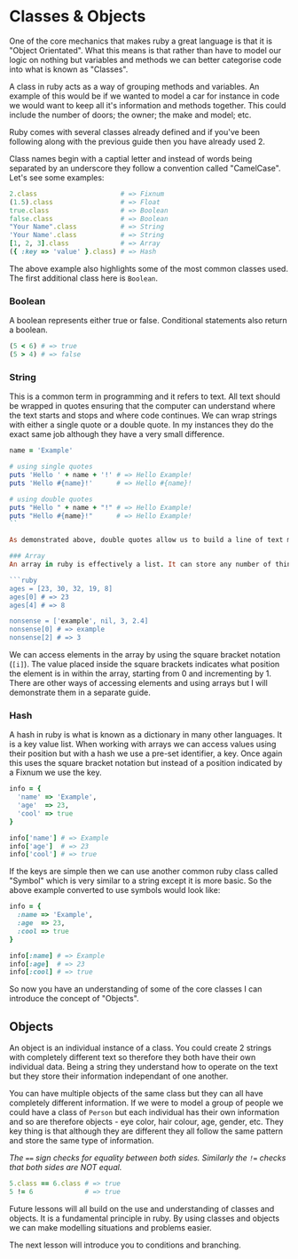# Classes & Objects
One of the core mechanics that makes ruby a great language is that it is "Object Orientated". What this means is that rather than have to model our logic on nothing but variables and methods we can better categorise code into what is known as "Classes".

A class in ruby acts as a way of grouping methods and variables. An example of this would be if we wanted to model a car for instance in code we would want to keep all it's information and methods together. This could include the number of doors; the owner; the make and model; etc.

Ruby comes with several classes already defined and if you've been following along with the previous guide then you have already used 2.

Class names begin with a captial letter and instead of words being separated by an underscore they follow a convention called "CamelCase". Let's see some examples:

```ruby
2.class                     # => Fixnum
(1.5).class                 # => Float
true.class                  # => Boolean
false.class                 # => Boolean
"Your Name".class           # => String
'Your Name'.class           # => String
[1, 2, 3].class             # => Array
({ :key => 'value' }.class) # => Hash
```

The above example also highlights some of the most common classes used. The first additional class here is `Boolean`.

### Boolean
A boolean represents either true or false. Conditional statements also return a boolean.

```ruby
(5 < 6) # => true
(5 > 4) # => false
```

### String
This is a common term in programming and it refers to text. All text should be wrapped in quotes ensuring that the computer can understand where the text starts and stops and where code continues. We can wrap strings with either a single quote or a double quote. In my instances they do the exact same job although they have a very small difference.

```ruby
name = 'Example'

# using single quotes
puts 'Hello ' + name + '!' # => Hello Example!
puts 'Hello #{name}!'      # => Hello #{name}!

# using double quotes
puts "Hello " + name + "!" # => Hello Example!
puts "Hello #{name}!"      # => Hello Example!
``

As demonstrated above, double quotes allow us to build a line of text more easily without having to continue adding them together.

### Array
An array in ruby is effectively a list. It can store any number of things and it doesn't care if they are all the same or not.

```ruby
ages = [23, 30, 32, 19, 8]
ages[0] # => 23
ages[4] # => 8

nonsense = ['example', nil, 3, 2.4]
nonsense[0] # => example
nonsense[2] # => 3
```

We can access elements in the array by using the square bracket notation (`[i]`). The value placed inside the square brackets indicates what position the element is in within the array, starting from 0 and incrementing by 1. There are other ways of accessing elements and using arrays but I will demonstrate them in a separate guide.

### Hash
A hash in ruby is what is known as a dictionary in many other languages. It is a key value list. When working with arrays we can access values using their position but with a hash we use a pre-set identifier, a key. Once again this uses the square bracket notation but instead of a position indicated by a Fixnum we use the key.

```ruby
info = {
  'name' => 'Example',
  'age'  => 23,
  'cool' => true
}

info['name'] # => Example
info['age']  # => 23
info['cool'] # => true
```

If the keys are simple then we can use another common ruby class called "Symbol" which is very similar to a string except it is more basic. So the above example converted to use symbols would look like:

```ruby
info = {
  :name => 'Example',
  :age  => 23,
  :cool => true
}

info[:name] # => Example
info[:age]  # => 23
info[:cool] # => true
```

So now you have an understanding of some of the core classes I can introduce the concept of "Objects".

## Objects
An object is an individual instance of a class. You could create 2 strings with completely different text so therefore they both have their own individual data. Being a string they understand how to operate on the text but they store their information independant of one another.

You can have multiple objects of the same class but they can all have completely different information. If we were to model a group of people we could have a class of `Person` but each individual has their own information and so are therefore objects - eye color, hair colour, age, gender, etc. They key thing is that although they are different they all follow the same pattern and store the same type of information.

*The `==` sign checks for equality between both sides. Similarly the `!=` checks that both sides are NOT equal.*

```ruby
5.class == 6.class # => true
5 != 6             # => true
```

Future lessons will all build on the use and understanding of classes and objects. It is a fundamental principle in ruby. By using classes and objects we can make modelling situations and problems easier.

The next lesson will introduce you to conditions and branching.
